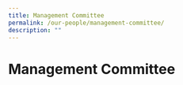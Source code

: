 ```yaml
---
title: Management Committee
permalink: /our-people/management-committee/
description: ""
---
```

# **Management Committee**